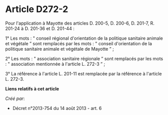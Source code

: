 # Article D272-2

Pour l'application à Mayotte des articles D. 200-5, D. 200-6, D. 201-7, R. 201-24 à D. 201-36 et D. 201-44 : 

1° Les mots : " conseil régional d'orientation de la politique sanitaire animale et végétale ” sont remplacés par les mots :
" conseil d'orientation de la politique sanitaire animale et végétale de Mayotte ” ; 

2° Les mots : " association sanitaire régionale ” sont remplacés par les mots : " association mentionnée à l'article L. 272-3
” ; 

3° La référence à l'article L. 201-11 est remplacée par la référence à l'article L. 272-3.

**Liens relatifs à cet article**

_Créé par_:

  - Décret n°2013-754 du 14 août 2013 - art. 6
